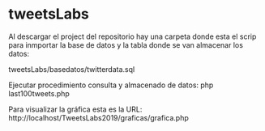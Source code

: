 # tweetsLabs
Al descargar el project del repositorio hay una carpeta donde esta el scrip para inmportar la base de datos y la tabla donde se van almacenar los datos:

tweetsLabs/basedatos/twitterdata.sql

Ejecutar procedimiento consulta y almacenado de datos: php last100tweets.php

Para visualizar la gráfica esta es la URL: http://localhost/TweetsLabs2019/graficas/grafica.php
